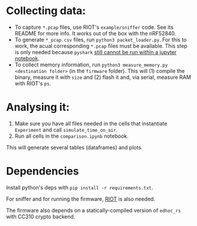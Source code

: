 # Collecting data:
- To capture `*.pcap` files, use RIOT's `example/sniffer` code. See its README for more info.
It works out of the box with the nRF52840.
- To generate `*_pcap.csv` files, run `python3 packet_loader.py`.
For this to work, the acual corresponding `*.pcap` files must be available.
This step is only needed because `pyshark` [still cannot be run within a jupyter notebook](https://github.com/KimiNewt/pyshark/pull/291).
- To collect memory information, run `python3 measure_memory.py <destination folder>` (in the `firmware` folder).
This will (1) compile the binary, measure it with `size` and (2) flash it and, via serial, measure RAM with RIOT's `ps`.

# Analysing it:

1. Make sure you have all files needed in the cells that instantiate `Experiment` and call `simulate_time_on_air`.
2. Run all cells in the `comparison.ipynb` notebook.

This will generate several tables (dataframes) and plots.

# Dependencies
Install python's deps with `pip install -r requirements.txt`.

For sniffer and for running the firmware, [RIOT](https://github.com/RIOT-OS/RIOT) is also needed.

The firmware also depends on a statically-compiled version of `edhoc_rs` with CC310 crypto backend.
